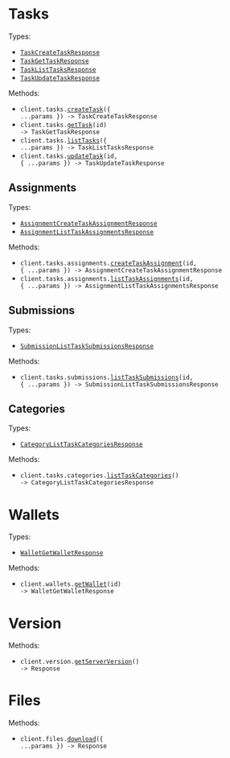 # Tasks

Types:

- <code><a href="./src/resources/tasks/tasks.ts">TaskCreateTaskResponse</a></code>
- <code><a href="./src/resources/tasks/tasks.ts">TaskGetTaskResponse</a></code>
- <code><a href="./src/resources/tasks/tasks.ts">TaskListTasksResponse</a></code>
- <code><a href="./src/resources/tasks/tasks.ts">TaskUpdateTaskResponse</a></code>

Methods:

- <code title="post /tasks">client.tasks.<a href="./src/resources/tasks/tasks.ts">createTask</a>({ ...params }) -> TaskCreateTaskResponse</code>
- <code title="get /tasks/{id}">client.tasks.<a href="./src/resources/tasks/tasks.ts">getTask</a>(id) -> TaskGetTaskResponse</code>
- <code title="get /tasks">client.tasks.<a href="./src/resources/tasks/tasks.ts">listTasks</a>({ ...params }) -> TaskListTasksResponse</code>
- <code title="put /tasks/{id}">client.tasks.<a href="./src/resources/tasks/tasks.ts">updateTask</a>(id, { ...params }) -> TaskUpdateTaskResponse</code>

## Assignments

Types:

- <code><a href="./src/resources/tasks/assignments.ts">AssignmentCreateTaskAssignmentResponse</a></code>
- <code><a href="./src/resources/tasks/assignments.ts">AssignmentListTaskAssignmentsResponse</a></code>

Methods:

- <code title="post /tasks/{id}/assignments">client.tasks.assignments.<a href="./src/resources/tasks/assignments.ts">createTaskAssignment</a>(id, { ...params }) -> AssignmentCreateTaskAssignmentResponse</code>
- <code title="get /tasks/{id}/assignments">client.tasks.assignments.<a href="./src/resources/tasks/assignments.ts">listTaskAssignments</a>(id, { ...params }) -> AssignmentListTaskAssignmentsResponse</code>

## Submissions

Types:

- <code><a href="./src/resources/tasks/submissions.ts">SubmissionListTaskSubmissionsResponse</a></code>

Methods:

- <code title="get /tasks/{id}/submissions">client.tasks.submissions.<a href="./src/resources/tasks/submissions.ts">listTaskSubmissions</a>(id, { ...params }) -> SubmissionListTaskSubmissionsResponse</code>

## Categories

Types:

- <code><a href="./src/resources/tasks/categories.ts">CategoryListTaskCategoriesResponse</a></code>

Methods:

- <code title="get /tasks/categories">client.tasks.categories.<a href="./src/resources/tasks/categories.ts">listTaskCategories</a>() -> CategoryListTaskCategoriesResponse</code>

# Wallets

Types:

- <code><a href="./src/resources/wallets.ts">WalletGetWalletResponse</a></code>

Methods:

- <code title="get /wallets/{id}">client.wallets.<a href="./src/resources/wallets.ts">getWallet</a>(id) -> WalletGetWalletResponse</code>

# Version

Methods:

- <code title="get /version">client.version.<a href="./src/resources/version.ts">getServerVersion</a>() -> Response</code>

# Files

Methods:

- <code title="get /files/private/download">client.files.<a href="./src/resources/files.ts">download</a>({ ...params }) -> Response</code>
